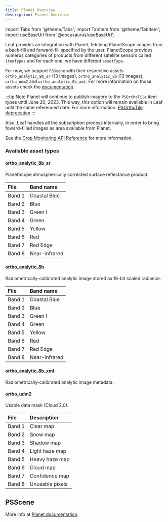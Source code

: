 ```yaml
---
title: Planet Overview
description: Planet Overview
---
```


import Tabs from '@theme/Tabs';
import TabItem from '@theme/TabItem';
import useBaseUrl from '@docusaurus/useBaseUrl';


<p align='justify'>

Leaf provides an integration with Planet, fetching PlanetScope images from a back-fill and forward-fill specified by 
the user. PlanetScope provides numerus categories of products from different satellite sensors 
called `itemTypes` and for each one, we have different `assetType`.

For now, we support `PSScene` with their respective assets `ortho_analytic_8b_sr` (13 images), `ortho_analytic_8b` (13 images), `ortho_udm2` and `ortho_analytic_8b_xml`. 
For more information on those assets check the 
[documentation](https://developers.planet.com/docs/data/psscene/#available-asset-types).

:::tip Note
Planet will continue to publish imagery to the `PSOrthoTile` item types until June 20, 2023. This way, 
this option will remain available in Leaf until the same referenced date. 
For more information: [PSOrthoTile deprecation](https://developers.planet.com/docs/apis/data/psorthotile-deprecation/)
:::

Also, Leaf handles all the subscription process internally, in order to bring foward-filled images as area 
available from Planet.

See the [Crop Monitoring API Reference][crop_monitoring_endpoints] for more information.

</p>

[crop_monitoring_endpoints]: crop_monitoring_endpoints.md

### Available asset types

#### ortho_analytic_8b_sr

PlanetScope atmospherically corrected surface reflectance product.

| File   | Band name     |
|:-------|:--------------|
| Band 1 | Coastal Blue  |
| Band 2 | Blue          |
| Band 3 | Green I       |
| Band 4 | Green         |
| Band 5 | Yellow        |
| Band 6 | Red           |
| Band 7 | Red Edge      |
| Band 8 | Near-infrared |


#### ortho_analytic_8b

<p align='justify'>

Radiometrically-calibrated analytic image stored as 16-bit scaled radiance.

</p>

| File   | Band name     |
|:-------|:--------------|
| Band 1 | Coastal Blue  |
| Band 2 | Blue          |
| Band 3 | Green I       |
| Band 4 | Green         |
| Band 5 | Yellow        |
| Band 6 | Red           |
| Band 7 | Red Edge      |
| Band 8 | Near-infrared |


#### ortho_analytic_8b_xml

Radiometrically-calibrated analytic image metadata.


#### ortho_udm2

Usable data mask (Cloud 2.0).

| File   | Description     |
|:-------|:----------------|
| Band 1 | Clear map       |
| Band 2 | Snow map        |
| Band 3 | Shadow map      |
| Band 4 | Light haze map  |
| Band 5 | Heavy haze map  |
| Band 6 | Cloud map       |
| Band 7 | Confidence map  |
| Band 8 | Unusable pixels |


## PSScene

More info at [Planet documentation][planet_psscene].

[planet_psscene]: https://developers.planet.com/docs/data/psscene/